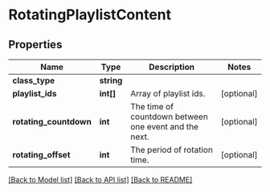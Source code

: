 # RotatingPlaylistContent

## Properties
Name | Type | Description | Notes
------------ | ------------- | ------------- | -------------
**class_type** | **string** |  | 
**playlist_ids** | **int[]** | Array of playlist ids. | [optional] 
**rotating_countdown** | **int** | The time of countdown between one event and the next. | [optional] 
**rotating_offset** | **int** | The period of rotation time. | [optional] 

[[Back to Model list]](../README.md#documentation-for-models) [[Back to API list]](../README.md#documentation-for-api-endpoints) [[Back to README]](../README.md)


